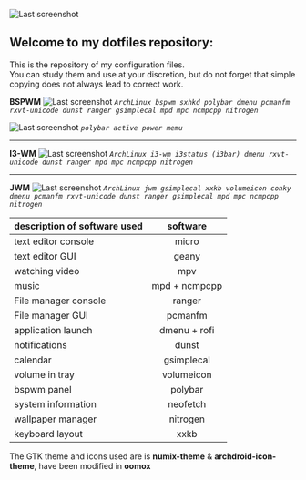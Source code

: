 ![Last screenshot](https://raw.githubusercontent.com/GhostKraft/dotfiles/master/wallpaper/logo%20DF_GK.png)
## Welcome to my dotfiles repository:
This is the repository of my configuration files.
<br />You can study them and use at your discretion, but do not forget that simple copying does not always lead to correct work.

**BSPWM** 
![Last screenshot](https://raw.githubusercontent.com/GhostKraft/dotfiles/master/screenshot/bspwm/ws-bspwm.png)
*`ArchLinux bspwm sxhkd polybar dmenu pcmanfm rxvt-unicode dunst ranger gsimplecal mpd mpc ncmpcpp nitrogen`*

![Last screenshot](https://raw.githubusercontent.com/GhostKraft/dotfiles/master/screenshot/bspwm/power-menu-polybar.png)
*`polybar active power memu`*
***
**I3-WM** 
![Last screenshot](https://raw.githubusercontent.com/GhostKraft/dotfiles/master/screenshot/i3-wm/i3wm-00.png)
*`ArchLinux i3-wm i3status (i3bar) dmenu rxvt-unicode dunst ranger mpd mpc ncmpcpp nitrogen`*
***
**JWM** 
![Last screenshot](https://raw.githubusercontent.com/GhostKraft/dotfiles/master/screenshot/JWM/JWM-vilol.png)
*`ArchLinux jwm gsimplecal xxkb volumeicon conky dmenu pcmanfm rxvt-unicode dunst ranger gsimplecal mpd mpc ncmpcpp nitrogen `*

| description of software used              |     software               |
| ------------- |:------------------:|
| text editor  console | micro           |
| text editor  GUI     | geany           |
| watching video       | mpv             |
| music                | mpd + ncmpcpp   |
| File manager console | ranger          |
| File manager GUI     | pcmanfm         |
| application launch   | dmenu + rofi    |
| notifications        | dunst           |
| calendar             | gsimplecal      |
| volume in tray       | volumeicon      |
| bspwm panel          | polybar         |
| system information   | neofetch        |
| wallpaper manager    | nitrogen        |
| keyboard layout      | xxkb            |

The GTK theme and icons used are is **numix-theme** & **archdroid-icon-theme**, have been modified in **oomox**
